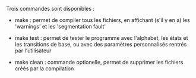 Trois commandes sont disponibles :

- make : permet de compiler tous les fichiers, en affichant (s'il y en a) les 'warnings' et les 'segmentation fault'

- make test : permet de tester le programme avec l'alphabet, les états et les transitions de base, ou avec des paramètres personnalisés rentrés par l'utilisateur

- make clean : commande optionelle, permet de supprimer les fichiers créés par la compilation
